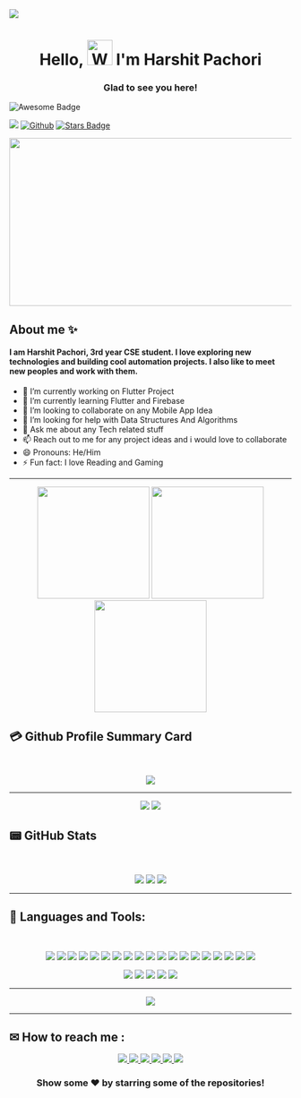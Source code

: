 <img src="https://user-images.githubusercontent.com/74038190/242390524-0c7eb6ed-663b-4ce4-bfbd-18239a38ba1b.gif"/>

<h1 align="center"> Hello, <img src="https://media.giphy.com/media/hvRJCLFzcasrR4ia7z/giphy.gif"
         alt="Waving hand animated gif"
         height="45"
         width="45" /> I'm Harshit Pachori</h1>
          <h3 align ="center">Glad to see you here!</h3>  
<img src="https://cdn.rawgit.com/sindresorhus/awesome/d7305f38d29fed78fa85652e3a63e154dd8e8829/media/badge.svg" alt="Awesome Badge"/>

![](https://visitor-badge.laobi.icu/badge?page_id=HarshitPachori.HarshitPachori)
[![Github](https://img.shields.io/github/followers/HarshitPachori?label=Follow&style=social)](https://github.com/HarshitPachori)
<a href="https://github.com/HarshitPachori/stargazers"><img src="https://img.shields.io/github/stars/HarshitPachori" alt="Stars Badge"/></a>

<div align="center">
	
  <img src="https://user-images.githubusercontent.com/74038190/225813708-98b745f2-7d22-48cf-9150-083f1b00d6c9.gif" width="600" height="300"/>
</div>

## About me :sparkles:

####  I am Harshit Pachori, 3rd year CSE student. I love exploring new technologies and building cool automation projects. I also like to meet new peoples and work with them.   ####



- 🔭 I’m currently working on Flutter Project
- 🌱 I’m currently learning Flutter and Firebase
- 👯 I’m looking to collaborate on any Mobile App Idea
- 🤔 I’m looking for help with Data Structures And Algorithms
- 💬 Ask me about any Tech related stuff
- 📫 Reach out to me for any project ideas and i would love to collaborate
- 😄 Pronouns: He/Him
- ⚡ Fun fact: I love Reading and Gaming
<hr>
<p align="center">
	<img src="https://user-images.githubusercontent.com/74038190/213866269-5d00981c-7c98-46d7-8a8e-16f462f15227.gif" width="200"/>
	<img src="https://user-images.githubusercontent.com/74038190/213866269-5d00981c-7c98-46d7-8a8e-16f462f15227.gif" width="200"/>
	<img src="https://user-images.githubusercontent.com/74038190/213866269-5d00981c-7c98-46d7-8a8e-16f462f15227.gif" width="200"/>
</p>

## 💳 Github Profile Summary Card
<br>
<p align="center">
  <img src="https://github-profile-summary-cards.vercel.app/api/cards/profile-details?username=HarshitPachori&layout=compact&show_icons=true&theme=vision_friendly_dark"/>
</p>
<hr>

<p align="center">
<!-- 	<img src="https://stats.quine.sh/HarshitPachori/github?theme=dark"/> -->
	<img src="https://stats.quine.sh/HarshitPachori/topics-over-time?theme=dark"/>
	<img src="https://stats.quine.sh/HarshitPachori/languages-over-time?theme=dark"/>
<!-- 	<img src="https://stats.quine.sh/HarshitPachori/stack-overflow?theme=dark"/> -->
</p>

## 📟 GitHub Stats
<br>
<p align="center">
	<img  src="https://github-readme-stats.vercel.app/api?username=HarshitPachori&layout=compact&show_icons=true&theme=vision-friendly-dark" /> 
	<img  src="https://github-readme-streak-stats.herokuapp.com/?user=HarshitPachori&layout=compact&show_icons=true&theme=vision-friendly-dark" /> 
 <img  src="https://github-readme-stats.vercel.app/api/top-langs/?username=HarshitPachori&layout=compact&show_icons=true&theme=vision-friendly-dark" />

</p>
<hr>

## 🧰 Languages and Tools:
<br>

<p align="center">
	<img src="https://img.shields.io/badge/Flutter-%2302569B.svg?style=for-the-badge&logo=Flutter&logoColor=white"/>
	<img src="https://img.shields.io/badge/dart-%230175C2.svg?style=for-the-badge&logo=dart&logoColor=white" />
	<img src="https://img.shields.io/badge/java-%23ED8B00.svg?style=for-the-badge&logo=java&logoColor=white" />
	<img src="https://img.shields.io/badge/kotlin-%230095D5.svg?style=for-the-badge&logo=kotlin&logoColor=white" />
	<img src="https://img.shields.io/badge/firebase-%23039BE5.svg?style=for-the-badge&logo=firebase" />
	<img src="https://img.shields.io/badge/Netlify-00C7B7.svg?style=for-the-badge&logo=Netlify&logoColor=white" />
	<img src="https://img.shields.io/badge/Visual%20Studio%20Code-007ACC.svg?style=for-the-badge&logo=Visual-Studio-Code&logoColor=white" />
	<img src="https://img.shields.io/badge/Visual%20Studio-5C2D91.svg?style=for-the-badge&logo=Visual-Studio&logoColor=white" />
	<img src="https://img.shields.io/badge/C++-00599C.svg?style=for-the-badge&logo=C++&logoColor=white" />
	<img src="https://img.shields.io/badge/Python-3776AB.svg?style=for-the-badge&logo=Python&logoColor=white" />
	<img src="https://img.shields.io/badge/Android%20Studio-3DDC84.svg?style=for-the-badge&logo=Android-Studio&logoColor=white" />
	<img src="https://img.shields.io/badge/Android-3DDC84.svg?style=for-the-badge&logo=Android&logoColor=white" />
	<img src="https://img.shields.io/badge/Hive-E31337.svg?style=for-the-badge&logo=Hive&logoColor=white" />
	<img src="https://img.shields.io/badge/Git-F05032.svg?style=for-the-badge&logo=Git&logoColor=white" />
	<img src="https://img.shields.io/badge/GitHub-181717.svg?style=for-the-badge&logo=GitHub&logoColor=white" />
	<img src="https://img.shields.io/badge/GitHub%20Pages-222222.svg?style=for-the-badge&logo=GitHub-Pages&logoColor=white" />
	<img src="https://img.shields.io/badge/DigitalOcean-0080FF.svg?style=for-the-badge&logo=DigitalOcean&logoColor=white" />
	<img src="https://img.shields.io/badge/Google%20Ads-4285F4.svg?style=for-the-badge&logo=Google-Ads&logoColor=white" />
	<img src="https://img.shields.io/badge/Google%20AdMob-EA4335.svg?style=for-the-badge&logo=Google-AdMob&logoColor=white" />
</p>

<p align="center">
	<img  src="https://img.shields.io/badge/HackerRank-00EA64.svg?style=for-the-badge&logo=HackerRank&logoColor=white"/>
	<img  src="https://img.shields.io/badge/HackerEarth-2C3454.svg?style=for-the-badge&logo=HackerEarth&logoColor=white"/>
	<img  src="https://img.shields.io/badge/LeetCode-FFA116.svg?style=for-the-badge&logo=LeetCode&logoColor=white"/>
	<img  src="https://img.shields.io/badge/GeeksforGeeks-2F8D46.svg?style=for-the-badge&logo=GeeksforGeeks&logoColor=white"/>
	<img  src="https://img.shields.io/badge/Hashnode-2962FF.svg?style=for-the-badge&logo=Hashnode&logoColor=white"/>
</p>

<hr>

<p align="center">
	<img src="https://skillicons.dev/icons?i=c,java,spring,mysql,mongodb,react,redux,tailwind,vite,gradle,maven,hibernate,postgres,cpp,python,flutter,dart,kotlin,firebase,vscode,postman,stackoverflow,androidstudio,netlify,idea,eclipse,html,css,js,nodejs,jquery,bootstrap,git,github,vercel,gitlab,discord,docker,kubernetes,latex,webpack,appwrite,babel,cloudflare,codepen" />
</p>
<hr>

## ✉ How to reach me :

<p align="center">
	<a href="https://github.com/HarshitPachori">
		<img src="https://img.shields.io/badge/GitHub-181717.svg?style=for-the-badge&logo=GitHub&logoColor=white" />
	</a>
	<a href="https://linkedin.com/in/harshit-pachori345">
		<img src="https://img.shields.io/badge/LinkedIn-0A66C2.svg?style=for-the-badge&logo=LinkedIn&logoColor=white" />
	</a>
	<a href="https://twitter.com/HarshitPachori7">
		<img src="https://img.shields.io/badge/Twitter-1DA1F2.svg?style=for-the-badge&logo=Twitter&logoColor=white" />
	</a>
	<a href="https://www.facebook.com/harshit.pachori.94">
		<img src="https://img.shields.io/badge/Facebook-1877F2.svg?style=for-the-badge&logo=Facebook&logoColor=white" />
	</a>
	<a href="https://www.instagram.com/harshitpachauri345">
		<img src="https://img.shields.io/badge/Instagram-E4405F.svg?style=for-the-badge&logo=Instagram&logoColor=white" />
	</a>
	<a href="mailto:harshitpachori345@gmail.com">
		<img src="https://img.shields.io/badge/Gmail-EA4335.svg?style=for-the-badge&logo=Gmail&logoColor=white" />
	</a>
</p>

<div align="center">
	
### Show some ❤️ by starring some of the repositories!

</div>

